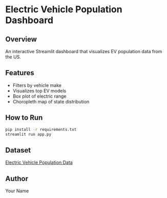 
# Electric Vehicle Population Dashboard

## Overview
An interactive Streamlit dashboard that visualizes EV population data from the US.

## Features
- Filters by vehicle make
- Visualizes top EV models
- Box plot of electric range
- Choropleth map of state distribution

## How to Run
```bash
pip install -r requirements.txt
streamlit run app.py
```

## Dataset
[Electric Vehicle Population Data](https://catalog.data.gov/dataset/electric-vehicle-population-data)

## Author
Your Name
